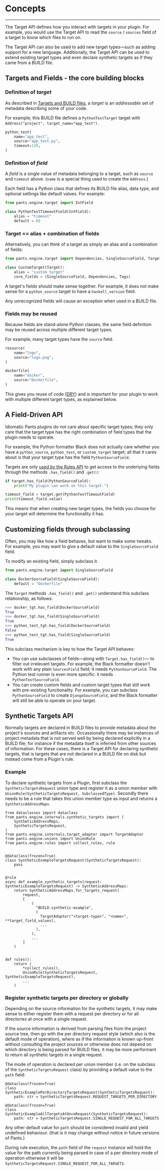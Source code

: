 # Concepts

---

The Target API defines how you interact with targets in your plugin. For example, you would use the Target API to read the `source` / `sources` field of a target to know which files to run on.

The Target API can also be used to add new target types—such as adding support for a new language. Additionally, the Target API can be used to extend existing target types and even declare synthetic targets as if they came from a BUILD file.

## Targets and Fields - the core building blocks

### Definition of _target_

As described in [Targets and BUILD files](../../using-pants/concepts/targets.md), a _target_ is an _addressable_ set of metadata describing some of your code.

For example, this BUILD file defines a `PythonTestTarget` target with `Address("project", target_name="app_test")`.

```python title="project/BUILD"
python_test(
    name="app_test",
    source="app_test.py",
    timeout=120,
)
```

### Definition of _field_

A _field_ is a single value of metadata belonging to a target, such as `source` and `timeout` above. (`name` is a special thing used to create the `Address`.)

Each field has a Python class that defines its BUILD file alias, data type, and optional settings like default values. For example:

```python title="example_fields.py"
from pants.engine.target import IntField

class PythonTestTimeoutField(IntField):
    alias = "timeout"
    default = 60
```

### Target == alias + combination of fields

Alternatively, you can think of a target as simply an alias and a combination of fields:

```python title="plugin_target_types.py"
from pants.engine.target import Dependencies, SingleSourceField, Target, Tags

class CustomTarget(Target):
    alias = "custom_target"
    core_fields = (SingleSourceField, Dependencies, Tags)
```

A target's fields should make sense together. For example, it does not make sense for a `python_source` target to have a `haskell_version` field.

Any unrecognized fields will cause an exception when used in a BUILD file.

### Fields may be reused

Because fields are stand-alone Python classes, the same field definition may be reused across multiple different target types.

For example, many target types have the `source` field.

```python title="BUILD"
resource(
    name="logo",
    source="logo.png",
)

dockerfile(
    name="docker",
    source="Dockerfile",
)
```

This gives you reuse of code ([DRY](https://en.wikipedia.org/wiki/Don't_repeat_yourself)) and is important for your plugin to work with multiple different target types, as explained below.

## A Field-Driven API

Idiomatic Pants plugins do not care about specific target types; they only care that the target type has the right combination of field types that the plugin needs to operate.

For example, the Python formatter Black does not actually care whether you have a `python_source`, `python_test`, or `custom_target` target; all that it cares about is that your target type has the field `PythonSourceField`.

Targets are only [used by the Rules API](../rules-api/rules-api-and-target-api.md) to get access to the underlying fields through the methods `.has_field()` and `.get()`:

```python
if target.has_field(PythonSourceField):
    print("My plugin can work on this target.")

timeout_field = target.get(PythonTestTimeoutField)
print(timeout_field.value)
```

This means that when creating new target types, the fields you choose for your target will determine the functionality it has.

## Customizing fields through subclassing

Often, you may like how a field behaves, but want to make some tweaks. For example, you may want to give a default value to the `SingleSourceField` field.

To modify an existing field, simply subclass it.

```python
from pants.engine.target import SingleSourceField

class DockerSourceField(SingleSourceField):
    default = "Dockerfile"
```

The `Target` methods `.has_field()` and `.get()` understand this subclass relationship, as follows:

```python
>>> docker_tgt.has_field(DockerSourceField)
True
>>> docker_tgt.has_field(SingleSourceField)
True
>>> python_test_tgt.has_field(DockerSourceField)
False
>>> python_test_tgt.has_field(SingleSourceField)
True
```

This subclass mechanism is key to how the Target API behaves:

- You can use subclasses of fields—along with `Target.has_field()`— to filter out irrelevant targets. For example, the Black formatter doesn't work with any plain `SourcesField` field; it needs `PythonSourceField`. The Python test runner is even more specific: it needs `PythonTestSourceField`.
- You can create custom fields and custom target types that still work with pre-existing functionality. For example, you can subclass `PythonSourceField` to create `DjangoSourceField`, and the Black formatter will still be able to operate on your target.

## Synthetic Targets API

Normally targets are declared in BUILD files to provide metadata about the project's sources and artifacts etc. Occassionally there may be instances of project metadata that is not served well by being declared explicitly in a BUILD file, for instance if the metadata itself is inferred from other sources of information. For these cases, there is a Target API for declaring synthetic targets, that is targets that are not declared in a BUILD file on disk but instead come from a Plugin's rule.

### Example

To declare synthetic targets from a Plugin, first subclass the `SyntheticTargetsRequest` union type and register it as a union member with `UnionRule(SyntheticTargetsRequest, SubclassedType)`. Secondly there needs to be a rule that takes this union member type as input and returns a `SyntheticAddressMaps`.

    from dataclasses import dataclass
    from pants.engine.internals.synthetic_targets import (
        SyntheticAddressMaps,
        SyntheticTargetsRequest,
    )
    from pants.engine.internals.target_adaptor import TargetAdaptor
    from pants.engine.unions import UnionRule
    from pants.engine.rules import collect_rules, rule


    @dataclass(frozen=True)
    class SyntheticExampleTargetsRequest(SyntheticTargetsRequest):
        pass


    @rule
    async def example_synthetic_targets(request: SyntheticExampleTargetsRequest) -> SyntheticAddressMaps:
        return SyntheticAddressMaps.for_targets_request(
            request,
            [
                (
                  "BUILD.synthetic-example",
                  (
                    TargetAdaptor("<target-type>", "<name>", **target_field_values),
                    ...
                  ),
                ),
                ...
            ]
        )


    def rules():
        return (
            *collect_rules(),
            UnionRule(SyntheticTargetsRequest, SyntheticExampleTargetsRequest),
            ...
        )

### Register synthetic targets per directory or globally

Depending on the source information for the synthetic targets, it may make sense to either register them with a request per directory or for all directories at once with a single request.

If the source information is derived from parsing files from the project source tree, then go with the per directory request style (which also is the default mode of operation), where as if the information is known up-front without consulting the project sources or otherwise does not depend on which directory is being parsed for BUILD files, it may be more performant to return all synthetic targets in a single request.

The mode of operation is declared per union member (i.e. on the subclass of the `SyntheticTargetsRequest` class) by providing a default value to the `path` field:

    @dataclass(frozen=True)
    class SyntheticExamplePerDirectoryTargetsRequest(SyntheticTargetsRequest):
        path: str = SyntheticTargetsRequest.REQUEST_TARGETS_PER_DIRECTORY

    @dataclass(frozen=True)
    class SyntheticExampleAllTargetsAtOnceRequest(SyntheticTargetsRequest):
        path: str = SyntheticTargetsRequest.SINGLE_REQUEST_FOR_ALL_TARGETS

Any other default value for `path` should be considered invalid and yield undefined behaviour. (that is it may change without notice in future versions of Pants.)

During rule execution, the `path` field of the `request` instance will hold the value for the path currently being parsed in case of a per directory mode of operation otherwise it will be `SyntheticTargetsRequest.SINGLE_REQUEST_FOR_ALL_TARGETS`.
